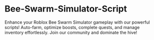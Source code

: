 # Bee-Swarm-Simulator-Script
Enhance your Roblox Bee Swarm Simulator gameplay with our powerful scripts! Auto-farm, optimize boosts, complete quests, and manage inventory effortlessly. Join our community and dominate the hive!
